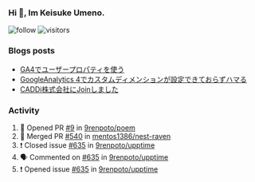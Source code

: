 ### Hi 👋, Im Keisuke Umeno.

<!--
**9renpoto/9renpoto** is a ✨ _special_ ✨ repository because its `README.md` (this file) appears on your GitHub profile.

Here are some ideas to get you started:

- 🔭 I’m currently working on ...
- 🌱 I’m currently learning ...
- 👯 I’m looking to collaborate on ...
- 🤔 I’m looking for help with ...
- 💬 Ask me about ...
- 📫 How to reach me: ...
- 😄 Pronouns: ...
- ⚡ Fun fact: ...
-->

![follow](https://img.shields.io/github/followers/9renpoto?label=Follow&style=social)
![visitors](https://komarev.com/ghpvc/?username=9renpoto&label=Profile%20views&color=0e75b6&style=flat)

### Blogs posts

<!-- BLOG-POST-LIST:START -->
- [GA4でユーザープロパティを使う](https://9renpoto.dev/2021/02/21/google-analytics-4-user-properties/)
- [GoogleAnalytics 4でカスタムディメンションが設定できておらずハマる](https://9renpoto.dev/2021/02/13/google-analytics-4/)
- [CADDi株式会社にJoinしました](https://9renpoto.dev/2020/12/05/join/)
<!-- BLOG-POST-LIST:END -->

### Activity

<!--START_SECTION:activity-->
1. 💪 Opened PR [#9](https://github.com/9renpoto/poem/pull/9) in [9renpoto/poem](https://github.com/9renpoto/poem)
2. 🎉 Merged PR [#540](https://github.com/mentos1386/nest-raven/pull/540) in [mentos1386/nest-raven](https://github.com/mentos1386/nest-raven)
3. ❗️ Closed issue [#635](https://github.com/9renpoto/upptime/issues/635) in [9renpoto/upptime](https://github.com/9renpoto/upptime)
4. 🗣 Commented on [#635](https://github.com/9renpoto/upptime/issues/635) in [9renpoto/upptime](https://github.com/9renpoto/upptime)
5. ❗️ Opened issue [#635](https://github.com/9renpoto/upptime/issues/635) in [9renpoto/upptime](https://github.com/9renpoto/upptime)
<!--END_SECTION:activity-->

<!--START_SECTION:waka-->
<!--END_SECTION:waka-->
